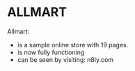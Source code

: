 # ALLMART

Allmart:

- is a sample online store with 19 pages.
- is now fully functioning
- can be seen by visiting: n8ly.com
